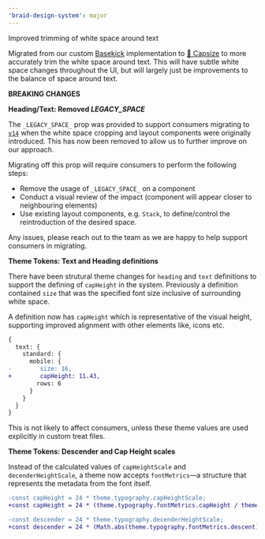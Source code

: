 ```yaml
---
'braid-design-system': major
---
```


Improved trimming of white space around text

Migrated from our custom [Basekick](https://github.com/michaeltaranto/basekick) implementation to [🛶 Capsize](https://seek-oss.github.io/capsize/) to more accurately trim the white space around text. This will have subtle white space changes throughout the UI, but will largely just be improvements to the balance of space around text.

**BREAKING CHANGES**

**Heading/Text: Removed _LEGACY_SPACE_**

The `_LEGACY_SPACE_` prop was provided to support consumers migrating to [`v14`](https://github.com/seek-oss/braid-design-system/releases/tag/v14.0.0) when the white space cropping and layout components were originally introduced. This has now been removed to allow us to further improve on our approach.

Migrating off this prop will require consumers to perform the following steps:
- Remove the usage of `_LEGACY_SPACE_` on a component
- Conduct a visual review of the impact (component will appear closer to neighbouring elements)
- Use existing layout components, e.g. `Stack`, to define/control the reintroduction of the desired space.

Any issues, please reach out to the team as we are happy to help support consumers in migrating.

**Theme Tokens: Text and Heading definitions**

There have been strutural theme changes for `heading` and `text` definitions to support the defining of `capHeight` in the system. Previously a definition contained `size` that was the specified font size inclusive of surrounding white space.

A definition now has `capHeight` which is representative of the visual height, supporting improved alignment with other elements like, icons etc.

```diff
{
  text: {
    standard: {
      mobile: {
-        size: 16,
+        capHeight: 11.43,
        rows: 6
      }
    }
  }
}
```

This is not likely to affect consumers, unless these theme values are used explicitly in custom treat files.


**Theme Tokens: Descender and Cap Height scales**

Instead of the calculated values of `capHeightScale` and `decenderHeightScale`, a theme now accepts `fontMetrics`—a structure that represents the metadata from the font itself.

```diff
-const capHeight = 24 * theme.typography.capHeightScale;
+const capHeight = 24 * (theme.typography.fontMetrics.capHeight / theme.typography.fontMetrics.unitsPerEm);
```

```diff
-const descender = 24 * theme.typography.decenderHeightScale;
+const descender = 24 * (Math.abs(theme.typography.fontMetrics.descent) / theme.typography.fontMetrics.unitsPerEm);
```
